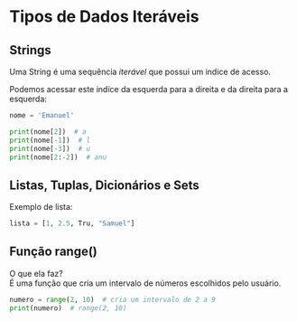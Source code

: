 # Tipos de Dados Iteráveis


## Strings


Uma String é uma sequência _iterável_ que possui um indice de acesso.

Podemos acessar este indíce da esquerda para a direita e da direita para a esquerda:
````python
nome = 'Emanuel'

print(nome[2])  # a
print(nome[-1])  # l
print(nome[-3])  # u
print(nome[2:-2])  # anu
````


## Listas, Tuplas, Dicionários e Sets


Exemplo de lista:
````python
lista = [1, 2.5, Tru, "Samuel"]
````


## Função range()


O que ela faz?  
É uma função que cria um intervalo de números escolhidos pelo usuário.
````python
numero = range(2, 10)  # cria um intervalo de 2 a 9
print(numero)  # range(2, 10)
````
